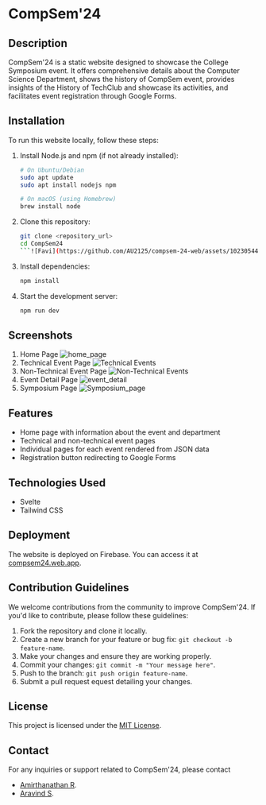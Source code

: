 # CompSem'24

## Description
CompSem'24 is a static website designed to showcase the College Symposium event. It offers comprehensive details about the Computer Science Department, shows the history of CompSem event, provides insights of the History of TechClub and showcase its activities, and facilitates event registration through Google Forms.

## Installation
To run this website locally, follow these steps:
1. Install Node.js and npm (if not already installed):
    ```bash
    # On Ubuntu/Debian
    sudo apt update
    sudo apt install nodejs npm

    # On macOS (using Homebrew)
    brew install node
    ```

2. Clone this repository:
    ```bash
    git clone <repository_url>
    cd CompSem24
    ```![Favi](https://github.com/AU2125/compsem-24-web/assets/102305446/4055e272-9945-4bbe-bb77-5e5b1f97d1da)


3. Install dependencies:
    ```bash
    npm install
    ```

4. Start the development server:
    ```bash
    npm run dev
    ```

## Screenshots
1. Home Page
![home_page](https://github.com/AU2125/compsem-24-web/assets/102305446/2e8680e0-b4cb-4948-ae54-5ab16b023322)
2. Technical Event Page
![Technical Events](https://github.com/AU2125/compsem-24-web/assets/102305446/35b91804-16e5-4939-98bb-3205cef2ac06)
3. Non-Technical Event Page
![Non-Technical Events](https://github.com/AU2125/compsem-24-web/assets/102305446/7dc9e14c-b754-4d00-846e-df22001e75b7)
4. Event Detail Page
![event_detail](https://github.com/AU2125/compsem-24-web/assets/102305446/f12e7e70-e40e-44c9-8cfd-d6cac8e22161)
5. Symposium Page
![Symposium_page](https://github.com/AU2125/compsem-24-web/assets/102305446/ef546a5a-9a78-4f2f-85c9-701d1769ffc3)

## Features
- Home page with information about the event and department
- Technical and non-technical event pages
- Individual pages for each event rendered from JSON data
- Registration button redirecting to Google Forms

## Technologies Used
- Svelte
- Tailwind CSS

## Deployment
The website is deployed on Firebase. You can access it at [compsem24.web.app](https://compsem24.web.app).

## Contribution Guidelines
We welcome contributions from the community to improve CompSem'24. If you'd like to contribute, please follow these guidelines:
1. Fork the repository and clone it locally.
2. Create a new branch for your feature or bug fix: `git checkout -b feature-name`.
3. Make your changes and ensure they are working properly.
4. Commit your changes: `git commit -m "Your message here"`.
5. Push to the branch: `git push origin feature-name`.
6. Submit a pull request
equest detailing your changes.

## License
This project is licensed under the [MIT License](LICENSE).

## Contact
For any inquiries or support related to CompSem'24, please contact 
- [Amirthanathan R](mailto:amirth300324@gmail.com).
- [Aravind S](mailto:aravind.slg1@gmail.com).
